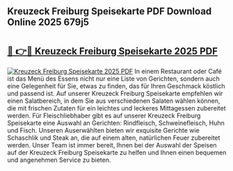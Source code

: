 ## Kreuzeck Freiburg Speisekarte PDF Download Online 2025 679j5

# <h2><a href="http://gcasd3i.nevu.top/?p=Kreuzeck+Freiburg+Speisekarte">🔗 👉🔴 Kreuzeck Freiburg Speisekarte 2025 PDF</a></h2>

[![Kreuzeck Freiburg Speisekarte 2025 PDF](https://i.imgur.com/dBaPXMq.png)](http://gcasd3i.nevu.top/?p=Kreuzeck+Freiburg+Speisekarte)
In einem Restaurant oder Café ist das Menü des Essens nicht nur eine Liste von Gerichten, sondern auch eine Gelegenheit für Sie, etwas zu finden, das für Ihren Geschmack köstlich und passend ist. Auf unserer Kreuzeck Freiburg Speisekarte empfehlen wir einen Salatbereich, in dem Sie aus verschiedenen Salaten wählen können, die mit frischen Zutaten für ein leichtes und leckeres Mittagessen zubereitet werden. Für Fleischliebhaber gibt es auf unserer Kreuzeck Freiburg Speisekarte eine Auswahl an Gerichten: Rindfleisch, Schweinefleisch, Huhn und Fisch. Unseren Auserwählten bieten wir exquisite Gerichte wie Schaschlik und Steak an, die auf einem alten, natürlichen Feuer zubereitet werden. Unser Team ist immer bereit, Ihnen bei der Auswahl der Speisen auf der Kreuzeck Freiburg Speisekarte zu helfen und Ihnen einen bequemen und angenehmen Service zu bieten.
